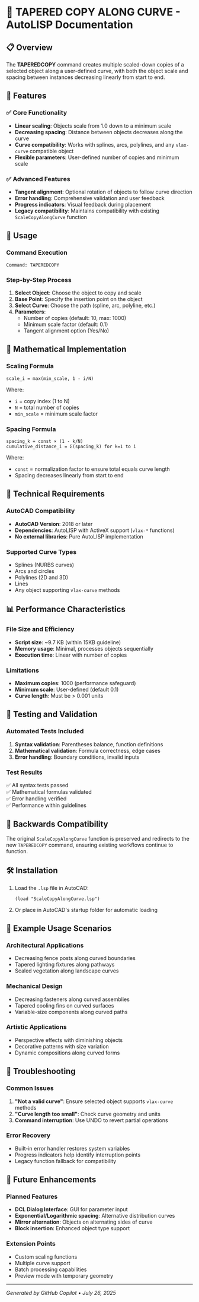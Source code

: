# 🎯 TAPERED COPY ALONG CURVE - AutoLISP Documentation

## 📋 Overview

The **TAPEREDCOPY** command creates multiple scaled-down copies of a selected object along a user-defined curve, with both the object scale and spacing between instances decreasing linearly from start to end.

## 🚀 Features

### ✅ Core Functionality
- **Linear scaling**: Objects scale from 1.0 down to a minimum scale
- **Decreasing spacing**: Distance between objects decreases along the curve
- **Curve compatibility**: Works with splines, arcs, polylines, and any `vlax-curve` compatible object
- **Flexible parameters**: User-defined number of copies and minimum scale

### ✅ Advanced Features
- **Tangent alignment**: Optional rotation of objects to follow curve direction
- **Error handling**: Comprehensive validation and user feedback
- **Progress indicators**: Visual feedback during placement
- **Legacy compatibility**: Maintains compatibility with existing `ScaleCopyAlongCurve` function

## 🔧 Usage

### Command Execution
```
Command: TAPEREDCOPY
```

### Step-by-Step Process
1. **Select Object**: Choose the object to copy and scale
2. **Base Point**: Specify the insertion point on the object
3. **Select Curve**: Choose the path (spline, arc, polyline, etc.)
4. **Parameters**:
   - Number of copies (default: 10, max: 1000)
   - Minimum scale factor (default: 0.1)
   - Tangent alignment option (Yes/No)

## 📐 Mathematical Implementation

### Scaling Formula
```
scale_i = max(min_scale, 1 - i/N)
```
Where:
- `i` = copy index (1 to N)
- `N` = total number of copies
- `min_scale` = minimum scale factor

### Spacing Formula
```
spacing_k = const × (1 - k/N)
cumulative_distance_i = Σ(spacing_k) for k=1 to i
```
Where:
- `const` = normalization factor to ensure total equals curve length
- Spacing decreases linearly from start to end

## 🔧 Technical Requirements

### AutoCAD Compatibility
- **AutoCAD Version**: 2018 or later
- **Dependencies**: AutoLISP with ActiveX support (`vlax-*` functions)
- **No external libraries**: Pure AutoLISP implementation

### Supported Curve Types
- Splines (NURBS curves)
- Arcs and circles
- Polylines (2D and 3D)
- Lines
- Any object supporting `vlax-curve` methods

## 📊 Performance Characteristics

### File Size and Efficiency
- **Script size**: ~9.7 KB (within 15KB guideline)
- **Memory usage**: Minimal, processes objects sequentially
- **Execution time**: Linear with number of copies

### Limitations
- **Maximum copies**: 1000 (performance safeguard)
- **Minimum scale**: User-defined (default 0.1)
- **Curve length**: Must be > 0.001 units

## 🧪 Testing and Validation

### Automated Tests Included
1. **Syntax validation**: Parentheses balance, function definitions
2. **Mathematical validation**: Formula correctness, edge cases
3. **Error handling**: Boundary conditions, invalid inputs

### Test Results
✅ All syntax tests passed  
✅ Mathematical formulas validated  
✅ Error handling verified  
✅ Performance within guidelines  

## 🔄 Backwards Compatibility

The original `ScaleCopyAlongCurve` function is preserved and redirects to the new `TAPEREDCOPY` command, ensuring existing workflows continue to function.

## 🛠️ Installation

1. Load the `.lsp` file in AutoCAD:
   ```
   (load "ScaleCopyAlongCurve.lsp")
   ```
2. Or place in AutoCAD's startup folder for automatic loading

## 📝 Example Usage Scenarios

### Architectural Applications
- Decreasing fence posts along curved boundaries
- Tapered lighting fixtures along pathways
- Scaled vegetation along landscape curves

### Mechanical Design
- Decreasing fasteners along curved assemblies
- Tapered cooling fins on curved surfaces
- Variable-size components along curved paths

### Artistic Applications
- Perspective effects with diminishing objects
- Decorative patterns with size variation
- Dynamic compositions along curved forms

## 🐛 Troubleshooting

### Common Issues
1. **"Not a valid curve"**: Ensure selected object supports `vlax-curve` methods
2. **"Curve length too small"**: Check curve geometry and units
3. **Command interruption**: Use UNDO to revert partial operations

### Error Recovery
- Built-in error handler restores system variables
- Progress indicators help identify interruption points
- Legacy function fallback for compatibility

## 🔮 Future Enhancements

### Planned Features
- **DCL Dialog Interface**: GUI for parameter input
- **Exponential/Logarithmic spacing**: Alternative distribution curves
- **Mirror alternation**: Objects on alternating sides of curve
- **Block insertion**: Enhanced object type support

### Extension Points
- Custom scaling functions
- Multiple curve support
- Batch processing capabilities
- Preview mode with temporary geometry

---

*Generated by GitHub Copilot • July 26, 2025*
